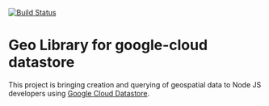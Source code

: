 [![Build Status](https://travis-ci.com/damack/datastore-geo.svg?branch=master)](https://travis-ci.com/damack/datastore-geo)

# Geo Library for google-cloud datastore
This project is bringing creation and querying of geospatial data to Node JS developers using [Google Cloud Datastore][datastore].

[datastore]: https://github.com/googleapis/nodejs-datastore
